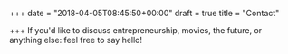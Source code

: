 +++
date = "2018-04-05T08:45:50+00:00"
draft = true
title = "Contact"

+++
If you'd like to discuss entrepreneurship, movies, the future, or anything else: feel free to say hello!